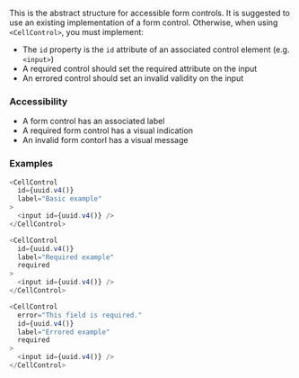 This is the abstract structure for accessible form controls.
It is suggested to use an existing implementation of a form control.
Otherwise, when using `<CellControl>`, you must implement:

- The `id` property is the `id` attribute of an associated control element (e.g. `<input>`)
- A required control should set the required attribute on the input
- An errored control should set an invalid validity on the input

### Accessibility

- A form control has an associated label
- A required form control has a visual indication
- An invalid form contorl has a visual message

### Examples

```js
<CellControl
  id={uuid.v4()}
  label="Basic example"
>
  <input id={uuid.v4()} />
</CellControl>
```

```js
<CellControl
  id={uuid.v4()}
  label="Required example"
  required
>
  <input id={uuid.v4()} />
</CellControl>
```

```js
<CellControl
  error="This field is required."
  id={uuid.v4()}
  label="Errored example"
  required
>
  <input id={uuid.v4()} />
</CellControl>
```
